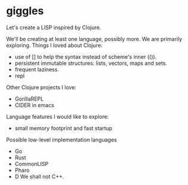 # giggles
Let's create a LISP inspired by Clojure.

We'll be creating at least one language, possibly more.  We are primarily exploring.
Things I loved about Clojure:
- use of [] to help the syntax instead of scheme's inner (()).
- persistent immutable structures: lists, vectors, maps and sets.
- frequent laziness.
- repl

Other Clojure projects I love:
- GorillaREPL
- CIDER in emacs

Language features I would like to explore:
- small memory footprint and fast startup


Possible low-level implementation languages
- Go
- Rust
- CommonLISP
- Pharo
- D
We shall not C++.
